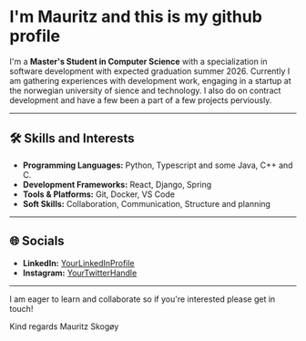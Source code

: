 
# I'm Mauritz and this is my github profile

I'm a **Master's Student in Computer Science** with a specialization in software development with expected graduation summer 2026. 
Currently I am gathering experiences with development work, engaging in a startup at the norwegian university of sience and technology. 
I also do on contract development and have a few been a part of a few projects perviously.

---

## 🛠️ Skills and Interests  
- **Programming Languages:** Python, Typescript and some Java, C++ and C.
- **Development Frameworks:** React, Django, Spring
- **Tools & Platforms:** Git, Docker, VS Code  
- **Soft Skills:** Collaboration, Communication, Structure and planning  

---

## 🌐 Socials 
- **LinkedIn:** [YourLinkedInProfile](https://linkedin.com/in/mauritz-hardersen-skogøy)  
- **Instagram:** [YourTwitterHandle](https://instagram.com/Mauritz_skogoey)  
---

I am eager to learn and collaborate so if you're interested please get in touch!

Kind regards
Mauritz Skogøy
<!---
Mauritzskog/Mauritzskog is a ✨ special ✨ repository because its `README.md` (this file) appears on your GitHub profile.
You can click the Preview link to take a look at your changes.
--->
